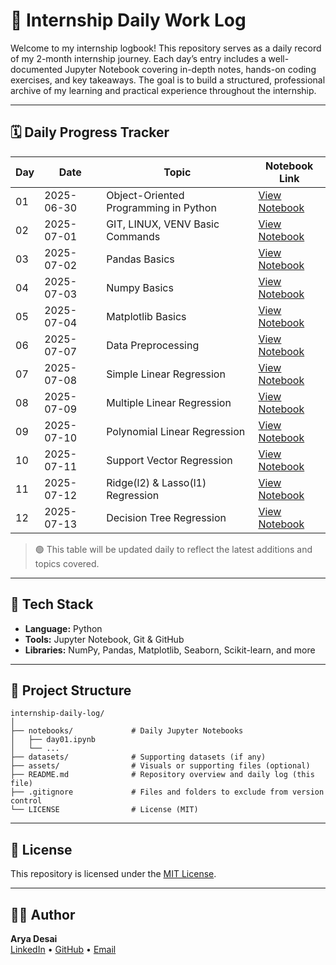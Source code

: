 # 📘 Internship Daily Work Log

Welcome to my internship logbook! This repository serves as a daily record of my 2-month internship journey. Each day’s entry includes a well-documented Jupyter Notebook covering in-depth notes, hands-on coding exercises, and key takeaways. The goal is to build a structured, professional archive of my learning and practical experience throughout the internship.

---

## 🗓️ Daily Progress Tracker

| Day | Date       | Topic                                 | Notebook Link                          |
| --- | ---------- | ------------------------------------- | -------------------------------------- |
| 01  | 2025-06-30 | Object-Oriented Programming in Python | [View Notebook](notebooks/day01.ipynb) |
| 02  | 2025-07-01 | GIT, LINUX, VENV Basic Commands       | [View Notebook](notebooks/day02.ipynb) |
| 03  | 2025-07-02 | Pandas Basics                         | [View Notebook](notebooks/day03.ipynb) |
| 04  | 2025-07-03 | Numpy Basics                          | [View Notebook](notebooks/day04.ipynb) |
| 05  | 2025-07-04 | Matplotlib Basics                     | [View Notebook](notebooks/day05.ipynb) |
| 06  | 2025-07-07 | Data Preprocessing                    | [View Notebook](notebooks/day06.ipynb) |
| 07  | 2025-07-08 | Simple Linear Regression              | [View Notebook](notebooks/day07.ipynb) |
| 08  | 2025-07-09 | Multiple Linear Regression            | [View Notebook](notebooks/day08.ipynb) |
| 09  | 2025-07-10 | Polynomial Linear Regression          | [View Notebook](notebooks/day09.ipynb) |
| 10  | 2025-07-11 | Support Vector Regression             | [View Notebook](notebooks/day10.ipynb) |
| 11  | 2025-07-12 | Ridge(l2) & Lasso(l1) Regression      | [View Notebook](notebooks/day11.ipynb) |
| 12  | 2025-07-13 | Decision Tree Regression              | [View Notebook](notebooks/day12.ipynb) |

> 🟢 This table will be updated daily to reflect the latest additions and topics covered.

---

## 🧰 Tech Stack

- **Language:** Python
- **Tools:** Jupyter Notebook, Git & GitHub
- **Libraries:** NumPy, Pandas, Matplotlib, Seaborn, Scikit-learn, and more

---

## 📁 Project Structure

```
internship-daily-log/
│
├── notebooks/             # Daily Jupyter Notebooks
│   ├── day01.ipynb
│   └── ...
├── datasets/              # Supporting datasets (if any)
├── assets/                # Visuals or supporting files (optional)
├── README.md              # Repository overview and daily log (this file)
├── .gitignore             # Files and folders to exclude from version control
└── LICENSE                # License (MIT)
```

---

## 📄 License

This repository is licensed under the [MIT License](LICENSE).

---

## 🙋‍♂️ Author

**Arya Desai**  
[LinkedIn](https://www.linkedin.com/in/arya-desai-709a90250/) • [GitHub](https://github.com/AryaDesai241104) • [Email](mailto:aryadesai206@gmail.com)
